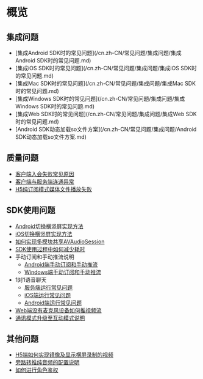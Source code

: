 # 概览

## 集成问题

-   [集成Android SDK时的常见问题](/cn.zh-CN/常见问题/集成问题/集成Android SDK时的常见问题.md)
-   [集成iOS SDK时的常见问题](/cn.zh-CN/常见问题/集成问题/集成iOS SDK时的常见问题.md)
-   [集成Mac SDK时的常见问题](/cn.zh-CN/常见问题/集成问题/集成Mac SDK时的常见问题.md)
-   [集成Windows SDK时的常见问题](/cn.zh-CN/常见问题/集成问题/集成Windows SDK时的常见问题.md)
-   [集成Web SDK时的常见问题](/cn.zh-CN/常见问题/集成问题/集成Web SDK时的常见问题.md)
-   [Android SDK动态加载so文件方案](/cn.zh-CN/常见问题/集成问题/Android SDK动态加载so文件方案.md)

## 质量问题

-   [客户端入会失败常见原因](/cn.zh-CN/常见问题/质量问题/客户端入会失败常见原因.md)
-   [客户端与服务端连通异常](/cn.zh-CN/常见问题/质量问题/客户端与服务端连通异常.md)
-   [H5纯订阅模式媒体文件播放失败](/cn.zh-CN/常见问题/质量问题/H5纯订阅模式媒体文件播放失败.md)

## SDK使用问题

-   [Android切换横竖屏实现方法](/cn.zh-CN/常见问题/SDK使用问题/Android切换横竖屏实现方法.md)
-   [iOS切换横竖屏实现方法](/cn.zh-CN/常见问题/SDK使用问题/iOS切换横竖屏实现方法.md)
-   [如何实现多模块共享AVAudioSession](/cn.zh-CN/常见问题/SDK使用问题/如何实现多模块共享AVAudioSession.md)
-   [SDK使用过程中如何减少耗时](/cn.zh-CN/常见问题/SDK使用问题/SDK使用过程中如何减少耗时.md)
-   手动订阅和手动推流说明
    -   [Android端手动订阅和手动推流](/cn.zh-CN/常见问题/SDK使用问题/手动订阅和手动推流说明/Android.md)
    -   [Windows端手动订阅和手动推流](/cn.zh-CN/常见问题/SDK使用问题/手动订阅和手动推流说明/Windows.md)
-   1对1语音聊天
    -   [服务端运行常见问题]()
    -   [iOS端运行常见问题]()
    -   [Android端运行常见问题]()
-   [Web端没有麦克风设备如何推视频流](/cn.zh-CN/常见问题/SDK使用问题/Web端没有麦克风设备如何推视频流.md)
-   [通讯模式升级至互动模式说明](/cn.zh-CN/常见问题/SDK使用问题/通讯模式升级至互动模式说明.md)

## 其他问题

-   [H5端如何实现镜像及显示横屏录制的视频](/cn.zh-CN/常见问题/其他问题/H5端如何实现镜像及显示横屏录制的视频.md)
-   [旁路转推纯音频的配置说明](/cn.zh-CN/常见问题/其他问题/旁路转推纯音频的配置说明.md)
-   [如何进行角色鉴权](/cn.zh-CN/常见问题/其他问题/如何进行角色鉴权.md)

